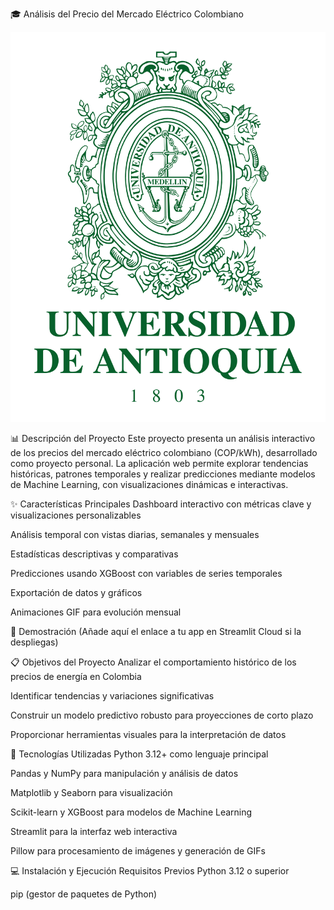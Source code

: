 🎓 Análisis del Precio del Mercado Eléctrico Colombiano

![Universidad](https://github.com/Emma-Ok/BootcampTalentoTech/blob/main/Escudo-UdeA.svg.png)

📊 Descripción del Proyecto
Este proyecto presenta un análisis interactivo de los precios del mercado eléctrico colombiano (COP/kWh), desarrollado como proyecto personal.
La aplicación web permite explorar tendencias históricas, patrones temporales y realizar predicciones mediante modelos de Machine Learning, con visualizaciones dinámicas e interactivas.

✨ Características Principales
Dashboard interactivo con métricas clave y visualizaciones personalizables

Análisis temporal con vistas diarias, semanales y mensuales

Estadísticas descriptivas y comparativas

Predicciones usando XGBoost con variables de series temporales

Exportación de datos y gráficos

Animaciones GIF para evolución mensual

🚀 Demostración
(Añade aquí el enlace a tu app en Streamlit Cloud si la despliegas)

📋 Objetivos del Proyecto
Analizar el comportamiento histórico de los precios de energía en Colombia

Identificar tendencias y variaciones significativas

Construir un modelo predictivo robusto para proyecciones de corto plazo

Proporcionar herramientas visuales para la interpretación de datos

🔧 Tecnologías Utilizadas
Python 3.12+ como lenguaje principal

Pandas y NumPy para manipulación y análisis de datos

Matplotlib y Seaborn para visualización

Scikit-learn y XGBoost para modelos de Machine Learning

Streamlit para la interfaz web interactiva

Pillow para procesamiento de imágenes y generación de GIFs

💻 Instalación y Ejecución
Requisitos Previos
Python 3.12 o superior

pip (gestor de paquetes de Python)

